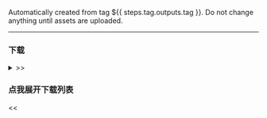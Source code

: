 Automatically created from tag ${{ steps.tag.outputs.tag }}. Do not change anything until assets are
uploaded.

----

### 下载

<details>
<summary>>> <h3>点我展开下载列表</h3> <<</summary>

[//]: # (注意, `checkLatestVersion` 有字符串处理, 修改标题和分隔符前务必查询)

[github-win-x64]: https://github.com/open-ani/ani/releases/download/${{steps.tag.outputs.tag}}/ani-${{steps.tag-version.outputs.substring}}-windows-x86_64.zip

[github-mac-x64]: https://github.com/open-ani/ani/releases/download/${{steps.tag.outputs.tag}}/ani-${{steps.tag-version.outputs.substring}}-macos-x86_64.dmg

[github-mac-aarch64]: https://github.com/open-ani/ani/releases/download/${{steps.tag.outputs.tag}}/ani-${{steps.tag-version.outputs.substring}}-macos-aarch64.dmg

[github-android]: https://github.com/open-ani/ani/releases/download/${{steps.tag.outputs.tag}}/ani-${{steps.tag-version.outputs.substring}}-universal.apk

[github-android-arm64-v8a]: https://github.com/open-ani/ani/releases/download/${{steps.tag.outputs.tag}}/ani-${{steps.tag-version.outputs.substring}}-arm64-v8a.apk

[github-android-armeabi-v7a]: https://github.com/open-ani/ani/releases/download/${{steps.tag.outputs.tag}}/ani-${{steps.tag-version.outputs.substring}}-armeabi-v7a.apk

[github-android-x86_64]: https://github.com/open-ani/ani/releases/download/${{steps.tag.outputs.tag}}/ani-${{steps.tag-version.outputs.substring}}-x86_64.apk

[cf-win-x64]: https://d.myani.org/${{steps.tag.outputs.tag}}/ani-${{steps.tag-version.outputs.substring}}-windows-x86_64.zip

[cf-mac-x64]: https://d.myani.org/${{steps.tag.outputs.tag}}/ani-${{steps.tag-version.outputs.substring}}-macos-x86_64.dmg

[cf-mac-aarch64]: https://d.myani.org/${{steps.tag.outputs.tag}}/ani-${{steps.tag-version.outputs.substring}}-macos-aarch64.dmg

[cf-android]: https://d.myani.org/${{steps.tag.outputs.tag}}/ani-${{steps.tag-version.outputs.substring}}-universal.apk

[cf-android-arm64-v8a]: https://d.myani.org/${{steps.tag.outputs.tag}}/ani-${{steps.tag-version.outputs.substring}}-arm64-v8a.apk

[cf-android-armeabi-v7a]: https://d.myani.org/${{steps.tag.outputs.tag}}/ani-${{steps.tag-version.outputs.substring}}-armeabi-v7a.apk

[cf-android-x86_64]: https://d.myani.org/${{steps.tag.outputs.tag}}/ani-${{steps.tag-version.outputs.substring}}-x86_64.apk

[ghproxy-win-x64]: https://mirror.ghproxy.com/?q=https%3A%2F%2Fgithub.com%2Fopen-ani%2Fani%2Freleases%2Fdownload%2F${{steps.tag.outputs.tag}}%2Fani-${{steps.tag-version.outputs.substring}}-windows-x86_64.zip

[ghproxy-mac-x64]: https://mirror.ghproxy.com/?q=https%3A%2F%2Fgithub.com%2Fopen-ani%2Fani%2Freleases%2Fdownload%2F${{steps.tag.outputs.tag}}%2Fani-${{steps.tag-version.outputs.substring}}-macos-x86_64.dmg

[ghproxy-mac-aarch64]: https://mirror.ghproxy.com/?q=https%3A%2F%2Fgithub.com%2Fopen-ani%2Fani%2Freleases%2Fdownload%2F${{steps.tag.outputs.tag}}%2Fani-${{steps.tag-version.outputs.substring}}-macos-aarch64.dmg

[ghproxy-android]: https://mirror.ghproxy.com/?q=https%3A%2F%2Fgithub.com%2Fopen-ani%2Fani%2Freleases%2Fdownload%2F${{steps.tag.outputs.tag}}%2Fani-${{steps.tag-version.outputs.substring}}-universal.apk

[ghproxy-android-arm64-v8a]: https://mirror.ghproxy.com/?q=https%3A%2F%2Fgithub.com%2Fopen-ani%2Fani%2Freleases%2Fdownload%2F${{steps.tag.outputs.tag}}%2Fani-${{steps.tag-version.outputs.substring}}-arm64-v8a.apk

[ghproxy-android-armeabi-v7a]: https://mirror.ghproxy.com/?q=https%3A%2F%2Fgithub.com%2Fopen-ani%2Fani%2Freleases%2Fdownload%2F${{steps.tag.outputs.tag}}%2Fani-${{steps.tag-version.outputs.substring}}-armeabi-v7a.apk

[ghproxy-android-x86_64]: https://mirror.ghproxy.com/?q=https%3A%2F%2Fgithub.com%2Fopen-ani%2Fani%2Freleases%2Fdownload%2F${{steps.tag.outputs.tag}}%2Fani-${{steps.tag-version.outputs.substring}}-x86_64.apk

[qb-enhanced]: https://github.com/c0re100/qBittorrent-Enhanced-Edition/releases/latest

- PC 首次播放在线数据源时, 可能需要加载 10-30 秒。
- macOS
  安装后如果无法打开: [解决方案](https://github.com/open-ani/ani/wiki/macOS-%E6%97%A0%E6%B3%95%E6%89%93%E5%BC%80%E8%A7%A3%E5%86%B3%E6%96%B9%E6%A1%88)
- Windows
  打开时如果显示异常: [解决方案](https://github.com/open-ani/ani/wiki/Windows-%E4%B8%8B%E5%AD%97%E4%BD%93%E4%B8%8E%E8%83%8C%E6%99%AF%E9%A2%9C%E8%89%B2%E5%BC%82%E5%B8%B8)

| 操作系统                               | 全球                                   | 中国大陆                                                             | 
|------------------------------------|--------------------------------------|------------------------------------------------------------------|
| Windows x86_64                     | [GitHub][github-win-x64]             | [主线][cf-win-x64] / [备线][ghproxy-win-x64]                         |
| macOS x86_64 (Intel 芯片)            | [GitHub][github-mac-x64]             | [主线][cf-mac-x64] / [备线][ghproxy-mac-x64]                         |
| macOS aarch64 (M 系列芯片)             | [GitHub][github-mac-aarch64]         | [主线][cf-mac-aarch64] / [备线][ghproxy-mac-aarch64]                 |
| Android universal (适用于所有设备)        | [GitHub][github-android]             | [主线][cf-android] / [备线][ghproxy-android]                         |
| Android arm64-v8a (仅新手机)           | [GitHub][github-android-arm64-v8a]   | [主线][cf-android-arm64-v8a] / [备线][ghproxy-android-arm64-v8a]     |
| Android armeabi-v7a (仅 32 位旧手机和电视) | [GitHub][github-android-armeabi-v7a] | [主线][cf-android-armeabi-v7a] / [备线][ghproxy-android-armeabi-v7a] |
| Android x86_64 (Chromebook 及模拟器)   | [GitHub][github-android-x86_64]      | [主线][cf-android-x86_64] / [备线][ghproxy-android-x86_64]           |

也可以扫描二维码下载 Android 版本 (适用于所有设备)：

[github-android-qr]: https://github.com/open-ani/ani/releases/download/${{steps.tag.outputs.tag}}/ani-${{steps.tag-version.outputs.substring}}-universal.apk.github.qrcode.png

[cf-android-qr]: https://d.myani.org/${{steps.tag.outputs.tag}}/ani-${{steps.tag-version.outputs.substring}}-universal.apk.cloudflare.qrcode.png

| 全球                           | 中国大陆                         |
|------------------------------|------------------------------|
| ![GitHub][github-android-qr] | ![Cloudflare][cf-android-qr] |

</details>
